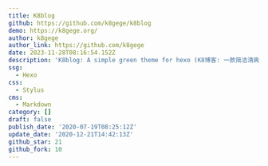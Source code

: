 ```yaml
---
title: K8blog
github: https://github.com/k8gege/k8blog
demo: https://k8gege.org/
author: k8gege
author_link: https://github.com/k8gege
date: 2023-11-28T08:16:54.152Z
description: 'K8blog: A simple green theme for hexo (K8博客: 一款简洁清爽绿色Hexo主题)'
ssg:
  - Hexo
css:
  - Stylus
cms:
  - Markdown
category: []
draft: false
publish_date: '2020-07-19T08:25:12Z'
update_date: '2020-12-21T14:42:13Z'
github_star: 21
github_fork: 10
---
```

